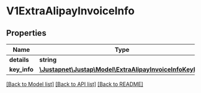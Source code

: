 # V1ExtraAlipayInvoiceInfo

## Properties
Name | Type | Description | Notes
------------ | ------------- | ------------- | -------------
**details** | **string** |  | [optional] 
**key_info** | [**\Justapnet\Justap\Model\ExtraAlipayInvoiceInfoKeyInfo**](ExtraAlipayInvoiceInfoKeyInfo.md) |  | [optional] 

[[Back to Model list]](../README.md#documentation-for-models) [[Back to API list]](../README.md#documentation-for-api-endpoints) [[Back to README]](../README.md)



